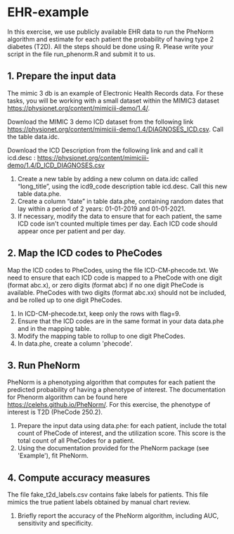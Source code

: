 # EHR-example

In this exercise, we use publicly available EHR data to run the PheNorm algorithm and estimate for each patient the probability of having type 2 diabetes (T2D).
All the steps should be done using R. Please write your script in the file run_phenorm.R and submit it to us.


## 1. Prepare the input data

The mimic 3 db is an example of Electronic Health Records data. For these tasks, you will be working with a small dataset within the MIMIC3 dataset https://physionet.org/content/mimiciii-demo/1.4/. 

Download the MIMIC 3 demo ICD dataset from the following link https://physionet.org/content/mimiciii-demo/1.4/DIAGNOSES_ICD.csv. Call the table data.idc.

Download the ICD Description from the following link and and call it icd.desc :
https://physionet.org/content/mimiciii-demo/1.4/D_ICD_DIAGNOSES.csv

1. Create a new table by adding a new column on data.idc called “long_title”, using the icd9_code description table icd.desc. Call this new table data.phe. 
2. Create a column “date” in table data.phe, containing random dates that lay within a period of 2 years: 01-01-2019 and 01-01-2021.
3. If necessary, modify the data to ensure that for each patient, the same ICD code isn't counted multiple times per day. Each ICD code should appear once per patient and per day.


## 2. Map the ICD codes to PheCodes
Map the ICD codes to PheCodes, using the file ICD-CM-phecode.txt. We need to ensure that each ICD code is mapped to a PheCode with one digit (format abc.x), or zero digits (format abc) if no one digit PheCode is available. PheCodes with two digits (format abc.xx) should not be included, and be rolled up to one digit PheCodes.
1. In ICD-CM-phecode.txt, keep only the rows with flag=9. 
2. Ensure that the ICD codes are in the same format in your data data.phe and in the mapping table.
3. Modify the mapping table to rollup to one digit PheCodes.
4. In data.phe, create a column 'phecode'. 


## 3. Run PheNorm
PheNorm is a phenotyping algorithm that computes for each patient the predicted probability of having a phenotype of interest. The documentation for Phenorm algorithm can be found here https://celehs.github.io/PheNorm/.
For this exercise, the phenotype of interest is T2D (PheCode 250.2).

1. Prepare the input data using data.phe: for each patient, include the total count of PheCode of interest, and the utilization score. This score is the total count of all PheCodes for a patient.
2.  Using the documentation provided for the PheNorm package (see 'Example'), fit PheNorm.


## 4. Compute accuracy measures
The file fake_t2d_labels.csv contains fake labels for patients. This file mimics the true patient labels obtained by manual chart review.
1. Briefly report the accuracy of the PheNorm algorithm, including AUC, sensitivity and specificity.

